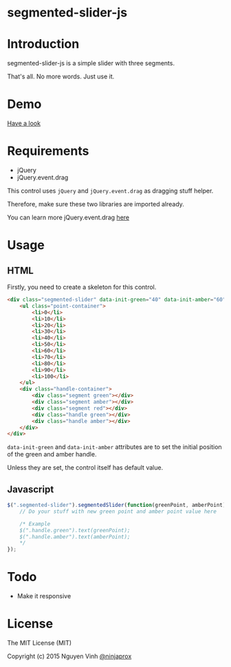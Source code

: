 segmented-slider-js
===================

# Introduction

segmented-slider-js is a simple slider with three segments.

That's all. No more words. Just use it.

# Demo
[Have a look](http://ninjaprox.github.io/demo/segmented-slider-js/)

# Requirements

* jQuery
* jQuery.event.drag

This control uses `jQuery` and `jQuery.event.drag` as dragging stuff helper.

Therefore, make sure these two libraries are imported already.

You can learn more jQuery.event.drag [here](http://threedubmedia.com/code/event/drag)

# Usage

## HTML

Firstly, you need to create a skeleton for this control.

```html
<div class="segmented-slider" data-init-green="40" data-init-amber="60">
    <ul class="point-container">
        <li>0</li>
        <li>10</li>
        <li>20</li>
        <li>30</li>
        <li>40</li>
        <li>50</li>
        <li>60</li>
        <li>70</li>
        <li>80</li>
        <li>90</li>
        <li>100</li>
    </ul>
    <div class="handle-container">
        <div class="segment green"></div>
        <div class="segment amber"></div>
        <div class="segment red"></div>
        <div class="handle green"></div>
        <div class="handle amber"></div>
    </div>
</div>
```

`data-init-green` and `data-init-amber` attributes are to set the initial position of the green and amber handle.

Unless they are set, the control itself has default value.

## Javascript

```js
$(".segmented-slider").segmentedSlider(function(greenPoint, amberPoint) {
    // Do your stuff with new green point and amber point value here

    /* Example
    $(".handle.green").text(greenPoint);
    $(".handle.amber").text(amberPoint);
    */
});
```
# Todo

* Make it responsive

# License

The MIT License (MIT)

Copyright (c) 2015 Nguyen Vinh [@ninjaprox](http://twitter.com/ninjaprox)